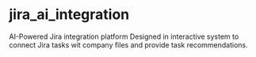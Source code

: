 # jira_ai_integration
AI-Powered Jira integration platform Designed in interactive system to connect Jira tasks wit company files and provide task recommendations.
